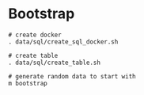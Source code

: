 Bootstrap
=========

    # create docker
    . data/sql/create_sql_docker.sh

    # create table
    . data/sql/create_table.sh

    # generate random data to start with
    m bootstrap


